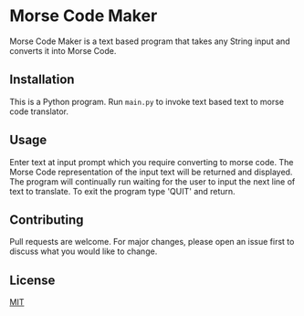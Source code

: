 # Morse Code Maker

Morse Code Maker is a text based program that takes any String input and converts it into Morse Code.

## Installation

This is a Python program.
Run `main.py` to invoke text based text to morse code translator. 

## Usage

Enter text at input prompt which you require converting to morse code.
The Morse Code representation of the input text will be returned and displayed.
The program will continually run waiting for the user to input the next line of text to translate.
To exit the program type 'QUIT' and return.

## Contributing

Pull requests are welcome. For major changes, please open an issue first
to discuss what you would like to change.

## License

[MIT](https://choosealicense.com/licenses/mit/)
